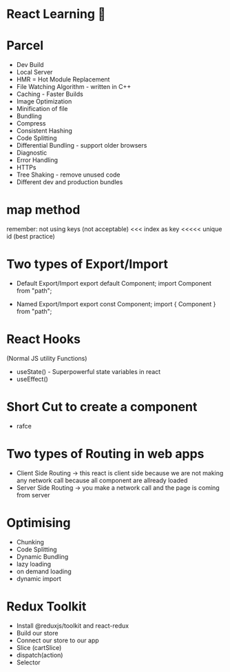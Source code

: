 # React Learning 🚀

# Parcel

- Dev Build
- Local Server
- HMR = Hot Module Replacement
- File Watching Algorithm - written in C++
- Caching - Faster Builds
- Image Optimization
- Minification of file
- Bundling
- Compress
- Consistent Hashing
- Code Splitting
- Differential Bundling - support older browsers
- Diagnostic
- Error Handling
- HTTPs
- Tree Shaking - remove unused code
- Different dev and production bundles

# map method

remember: not using keys (not acceptable) <<< index as key <<<<< unique id (best practice)

# Two types of Export/Import

- Default Export/Import
  export default Component;
  import Component from "path";

- Named Export/Import
  export const Component;
  import { Component } from "path";

# React Hooks

(Normal JS utility Functions)

- useState() - Superpowerful state variables in react
- useEffect()

# Short Cut to create a component

- rafce

# Two types of Routing in web apps

- Client Side Routing -> this react is client side because we are not making any network call because all component are allready loaded
- Server Side Routing -> you make a network call and the page is coming from server

# Optimising

- Chunking
- Code Splitting
- Dynamic Bundling
- lazy loading
- on demand loading
- dynamic import

# Redux Toolkit
- Install @reduxjs/toolkit and react-redux 
- Build our store
- Connect our store to our app
- Slice (cartSlice)
- dispatch(action)
- Selector 
